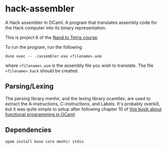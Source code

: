 # hack-assembler
A Hack assembler in OCaml. A program that translates assembly code for the Hack computer into its binary representation.

This is project 6 of the [Nand to Tetris course](https://www.nand2tetris.org/).

To run the program, run the following

``` shell
dune exec -- ./assembler.exe <filename>.asm
```
where `<filename>.asm` is the assembly file you wish to translate. The file `<filename>.hack` should be created.

## Parsing/Lexing

The parsing library menhir, and the lexing library ocamllex, are used to extract the A-instructions, C-instructions, and Labels. It's probably overkill, but it was quite simple to setup after following chapter 10 of [this book about functional programming in OCaml](https://www.cs.cornell.edu/courses/cs3110/2021sp/textbook/interp/intro.html).

## Dependencies

```shell
opam install base core menhir stdio
```

